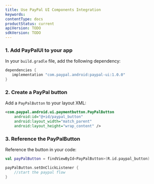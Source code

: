 ```yaml
---
title: Use PayPal UI Components Integration
keywords:
contentType: docs
productStatus: current
apiVersion: TODO
sdkVersion: TODO
---
```

### 1. Add PayPalUI to your app

In your `build.gradle` file, add the following dependency:

```groovy
dependencies {
   implementation "com.paypal.android:paypal-ui:1.0.0"
}
```

### 2. Create a PayPal button

Add a `PayPalButton` to your layout XML:

```xml
<com.paypal.android.ui.paymentbutton.PayPalButton
    android:id="@+id/paypal_button"
    android:layout_width="match_parent"
    android:layout_height="wrap_content" />
```
### 3. Reference the PayPalButton

Reference the button in your code:

```kotlin
val payPalButton = findViewById<PayPalButton>(R.id.paypal_button)

payPalButton.setOnClickListener {
    //start the paypal flow
}
```